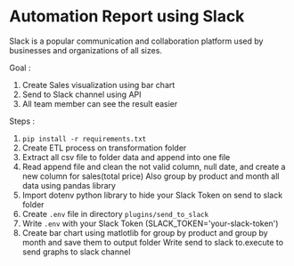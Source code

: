 # Automation Report using Slack

Slack is a popular communication and collaboration platform used by businesses and organizations of all sizes. 

Goal :
1. Create Sales visualization using bar chart
2. Send to Slack channel using API
3. All team member can see the result easier  

Steps :
1. `pip install -r requirements.txt`
2. Create ETL process on transformation folder
3. Extract all csv file to folder data and append into one file
4. Read append file and clean the not valid column, null date, and create a new column for sales(total price)
   Also group by product and month all data using pandas library
5. Import dotenv python library to hide your Slack Token on send to slack folder
6. Create `.env` file in directory `plugins/send_to_slack`
7. Write `.env` with your Slack Token (SLACK_TOKEN='your-slack-token')
8. Create bar chart using matlotlib for group by product and group by month and save them to output folder 
   Write send to slack to.execute to send graphs to slack channel

